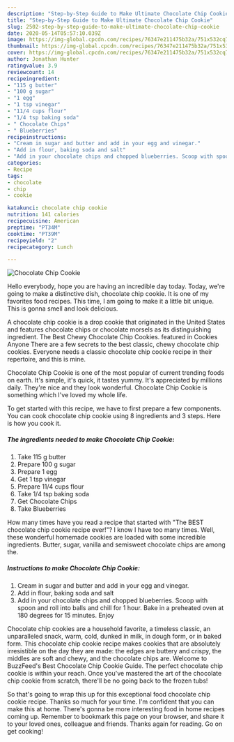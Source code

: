 ```yaml
---
description: "Step-by-Step Guide to Make Ultimate Chocolate Chip Cookie"
title: "Step-by-Step Guide to Make Ultimate Chocolate Chip Cookie"
slug: 2502-step-by-step-guide-to-make-ultimate-chocolate-chip-cookie
date: 2020-05-14T05:57:10.039Z
image: https://img-global.cpcdn.com/recipes/76347e211475b32a/751x532cq70/chocolate-chip-cookie-recipe-main-photo.jpg
thumbnail: https://img-global.cpcdn.com/recipes/76347e211475b32a/751x532cq70/chocolate-chip-cookie-recipe-main-photo.jpg
cover: https://img-global.cpcdn.com/recipes/76347e211475b32a/751x532cq70/chocolate-chip-cookie-recipe-main-photo.jpg
author: Jonathan Hunter
ratingvalue: 3.9
reviewcount: 14
recipeingredient:
- "115 g butter"
- "100 g sugar"
- "1 egg"
- "1 tsp vinegar"
- "11/4 cups flour"
- "1/4 tsp baking soda"
- " Chocolate Chips"
- " Blueberries"
recipeinstructions:
- "Cream in sugar and butter and add in your egg and vinegar."
- "Add in flour, baking soda and salt"
- "Add in your chocolate chips and chopped blueberries. Scoop with spoon and roll into balls and chill for 1 hour. Bake in a preheated oven at 180 degrees for 15 minutes. Enjoy"
categories:
- Recipe
tags:
- chocolate
- chip
- cookie

katakunci: chocolate chip cookie 
nutrition: 141 calories
recipecuisine: American
preptime: "PT34M"
cooktime: "PT39M"
recipeyield: "2"
recipecategory: Lunch

---
```



![Chocolate Chip Cookie](https://img-global.cpcdn.com/recipes/76347e211475b32a/751x532cq70/chocolate-chip-cookie-recipe-main-photo.jpg)

Hello everybody, hope you are having an incredible day today. Today, we're going to make a distinctive dish, chocolate chip cookie. It is one of my favorites food recipes. This time, I am going to make it a little bit unique. This is gonna smell and look delicious.

A chocolate chip cookie is a drop cookie that originated in the United States and features chocolate chips or chocolate morsels as its distinguishing ingredient. The Best Chewy Chocolate Chip Cookies. featured in Cookies Anyone There are a few secrets to the best classic, chewy chocolate chip cookies. Everyone needs a classic chocolate chip cookie recipe in their repertoire, and this is mine.

Chocolate Chip Cookie is one of the most popular of current trending foods on earth. It's simple, it's quick, it tastes yummy. It's appreciated by millions daily. They're nice and they look wonderful. Chocolate Chip Cookie is something which I've loved my whole life.


To get started with this recipe, we have to first prepare a few components. You can cook chocolate chip cookie using 8 ingredients and 3 steps. Here is how you cook it.

<!--inarticleads1-->

##### The ingredients needed to make Chocolate Chip Cookie:

1. Take 115 g butter
1. Prepare 100 g sugar
1. Prepare 1 egg
1. Get 1 tsp vinegar
1. Prepare 11/4 cups flour
1. Take 1/4 tsp baking soda
1. Get  Chocolate Chips
1. Take  Blueberries


How many times have you read a recipe that started with &#34;The BEST chocolate chip cookie recipe ever!&#34;? I know I have too many times. Well, these wonderful homemade cookies are loaded with some incredible ingredients. Butter, sugar, vanilla and semisweet chocolate chips are among the. 

<!--inarticleads2-->

##### Instructions to make Chocolate Chip Cookie:

1. Cream in sugar and butter and add in your egg and vinegar.
1. Add in flour, baking soda and salt
1. Add in your chocolate chips and chopped blueberries. Scoop with spoon and roll into balls and chill for 1 hour. Bake in a preheated oven at 180 degrees for 15 minutes. Enjoy


Chocolate chip cookies are a household favorite, a timeless classic, an unparalleled snack, warm, cold, dunked in milk, in dough form, or in baked form. This chocolate chip cookie recipe makes cookies that are absolutely irresistible on the day they are made: the edges are buttery and crispy, the middles are soft and chewy, and the chocolate chips are. Welcome to BuzzFeed&#39;s Best Chocolate Chip Cookie Guide. The perfect chocolate chip cookie is within your reach. Once you&#39;ve mastered the art of the chocolate chip cookie from scratch, there&#39;ll be no going back to the frozen tubs! 

So that's going to wrap this up for this exceptional food chocolate chip cookie recipe. Thanks so much for your time. I'm confident that you can make this at home. There's gonna be more interesting food in home recipes coming up. Remember to bookmark this page on your browser, and share it to your loved ones, colleague and friends. Thanks again for reading. Go on get cooking!

